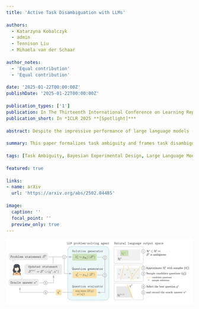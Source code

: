 ```yaml
---
title: 'Active Task Disambiguation with LLMs'

authors:
  - Katarzyna Kobalczyk
  - admin
  - Tennison Liu
  - Mihaela van der Schaar

author_notes:
  - 'Equal contribution'
  - 'Equal contribution'

date: '2025-01-22T00:00:00Z'
publishDate: '2025-01-22T00:00:00Z'

publication_types: ['1']
publication: In The Thirteenth International Conference on Learning Representations
publication_short: In *ICLR 2025 **[Spotlight]***

abstract: Despite the impressive performance of large language models (LLMs) across various benchmarks, their ability to address ambiguously specified problems—frequent in real-world interactions—remains underexplored. To address this gap, we introduce a formal definition of task ambiguity and frame the problem of task disambiguation through the lens of Bayesian Experimental Design. By posing clarifying questions, LLM agents can acquire additional task specifications, progressively narrowing the space of viable solutions and reducing the risk of generating unsatisfactory outputs. Yet, generating effective clarifying questions requires LLM agents to engage in a form of meta-cognitive reasoning, an ability LLMs may presently lack. Our proposed approach of active task disambiguation enables LLM agents to generate targeted questions maximizing the information gain. Effectively, this approach shifts the load from implicit to explicit reasoning about the space of viable solutions. Empirical results demonstrate improved task disambiguation over approaches reasoning solely within the space of questions.

summary: This paper formalizes task ambiguity and frames task disambiguation as Bayesian Experimental Design, yielding effective clarifying question selection for LLMs.

tags: [Task Ambiguity, Bayesian Experimental Design, Large Language Models, Active Learning]

featured: true

links:
- name: arXiv
  url: 'https://arxiv.org/abs/2502.04485'

image:
  caption: ''
  focal_point: ''
  preview_only: true
---
```


![imgage](featured.png)
